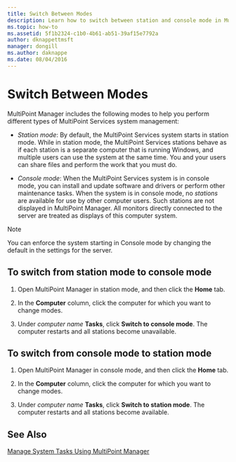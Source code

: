 ```yaml
---
title: Switch Between Modes
description: Learn how to switch between station and console mode in MultiPoint Services
ms.topic: how-to
ms.assetid: 5f1b2324-c1b0-4b61-ab51-39af15e7792a
author: dknappettmsft
manager: dongill
ms.author: daknappe
ms.date: 08/04/2016
---
```

# Switch Between Modes
MultiPoint Manager includes the following modes to help you perform different types of MultiPoint Services system management:

-   *Station mode*: By default, the MultiPoint Services system starts in station mode. While in station mode, the MultiPoint Services stations behave as if each station is a separate computer that is running Windows, and multiple users can use the system at the same time. You and your users can share files and perform the work that you must do.

-   *Console mode*: When the MultiPoint Services system is in console mode, you can install and update software and drivers or perform other maintenance tasks. When the system is in console mode, no *stations* are available for use by other computer users. Such stations are not displayed in MultiPoint Manager. All monitors directly connected to the server are treated as displays of this computer system.

> [!NOTE]
> You can enforce the system starting in Console mode by changing the default in the settings for the server.
> ## To switch from station mode to console mode

1.  Open MultiPoint Manager in station mode, and then click the **Home** tab.

2.  In the **Computer** column, click the computer for which you want to change modes.

3.  Under *computer name* **Tasks**, click **Switch to console mode**. The computer restarts and all stations become unavailable.

## To switch from console mode to station mode

1.  Open MultiPoint Manager in console mode, and then click the **Home** tab.

2.  In the **Computer** column, click the computer for which you want to change modes.

3.  Under *computer name* **Tasks**, click **Switch to station mode**. The computer restarts and all stations become available.

## See Also
[Manage System Tasks Using MultiPoint Manager](Manage-System-Tasks-Using-MultiPoint-Manager.md)

